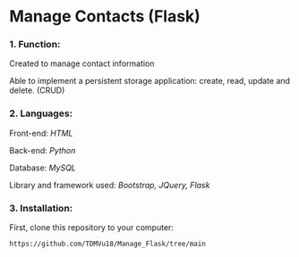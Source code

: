 # Manage Contacts (Flask)
### 1. Function: ###
   Created to manage contact information
   
   Able to implement a persistent storage application: create, read, update and delete. (CRUD)

### 2. Languages: ###

   Front-end: *HTML*

   Back-end: *Python*

   Database: *MySQL*

   Library and framework used: *Bootstrap, JQuery, Flask*

### 3. Installation: ###
   First, clone this repository to your computer:
   ```
   https://github.com/TDMVu18/Manage_Flask/tree/main
   ```
   
